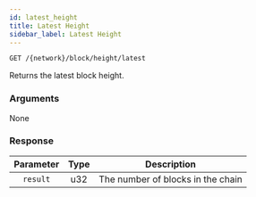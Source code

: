 ```yaml
---
id: latest_height
title: Latest Height
sidebar_label: Latest Height
---
```


```bash title=ENDPOINT
GET /{network}/block/height/latest
```

Returns the latest block height.

### Arguments

None

### Response

| Parameter | Type |            Description            |
|:---------:|:----:|:---------------------------------:|
| `result`  | u32  | The number of blocks in the chain |
